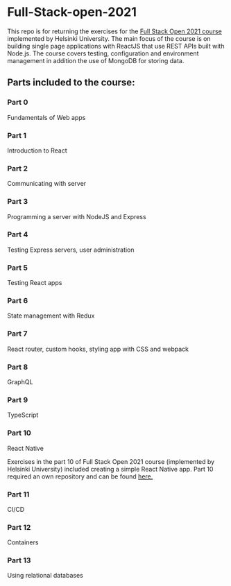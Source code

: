 <h1>Full-Stack-open-2021</h1>
<p>This repo is for returning the exercises for the <a href="https://fullstackopen.com/en/">Full Stack Open 2021 course</a> implemented by Helsinki University. The main focus of the course is on building single page applications with ReactJS that use REST APIs built with Node.js. The course covers testing, configuration and environment management in addition the use of MongoDB for storing data.</p>
<h2>Parts included to the course:</h2>
<h3>Part 0</h3>
<p>Fundamentals of Web apps</p>
<h3>Part 1</h3>
<p>Introduction to React</p>
<h3>Part 2</h3>
<p>Communicating with server</p>
<h3>Part 3</h3>
<p>Programming a server with NodeJS and Express</p>
<h3>Part 4</h3>
<p>Testing Express servers, user administration</p>
<h3>Part 5</h3>
<p>Testing React apps</p>
<h3>Part 6</h3>
<p>State management with Redux</p>
<h3>Part 7</h3>
<p>React router, custom hooks, styling app with CSS and webpack</p>
<h3>Part 8</h3>
<p>GraphQL</p>
<h3>Part 9</h3>
<p>TypeScript</p>
<h3>Part 10</h3>
<p>React Native</p>
<p>Exercises in the part 10 of Full Stack Open 2021 course (implemented by Helsinki University) included creating a simple React Native app. Part 10 required an own repository and can be found <a href="https://github.com/LauraCoder/Full-Stack-open-2021-part10">here.</a></p>
<h3>Part 11</h3>
<p>CI/CD</p>
<h3>Part 12</h3>
<p>Containers</p>
<h3>Part 13</h3>
<p>Using relational databases</p>
